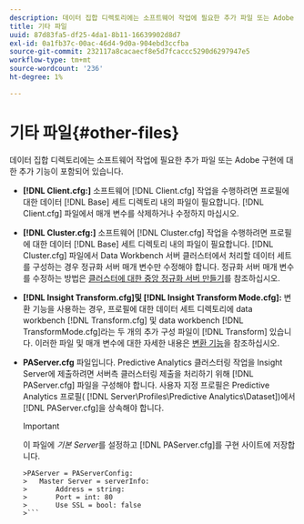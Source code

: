 ```yaml
---
description: 데이터 집합 디렉토리에는 소프트웨어 작업에 필요한 추가 파일 또는 Adobe 구현에 대한 추가 기능이 포함되어 있습니다.
title: 기타 파일
uuid: 87d83fa5-df25-4da1-8b11-16639902d8d7
exl-id: 0a1fb37c-00ac-46d4-9d0a-904ebd3ccfba
source-git-commit: 232117a8cacaecf8e5d7fcaccc5290d6297947e5
workflow-type: tm+mt
source-wordcount: '236'
ht-degree: 1%

---
```


# 기타 파일{#other-files}

데이터 집합 디렉토리에는 소프트웨어 작업에 필요한 추가 파일 또는 Adobe 구현에 대한 추가 기능이 포함되어 있습니다.

* **[!DNL Client.cfg:]** 소프트웨어  [!DNL Client.cfg] 작업을 수행하려면 프로필에 대한 데이터  [!DNL Base] 세트 디렉토리 내의 파일이 필요합니다. [!DNL Client.cfg] 파일에서 매개 변수를 삭제하거나 수정하지 마십시오.

* **[!DNL Cluster.cfg:]** 소프트웨어  [!DNL Cluster.cfg] 작업을 수행하려면 프로필에 대한 데이터  [!DNL Base] 세트 디렉토리 내의 파일이 필요합니다. [!DNL Cluster.cfg] 파일에서 Data Workbench 서버 클러스터에서 처리할 데이터 세트를 구성하는 경우 정규화 서버 매개 변수만 수정해야 합니다. 정규화 서버 매개 변수를 수정하는 방법은 [클러스터에 대한 중앙 정규화 서버 만들기](../../../home/c-dataset-const-proc/c-log-proc-config-file/c-ins-svr-file-svr-unit.md)를 참조하십시오.

* **[!DNL Insight Transform.cfg]및  [!DNL Insight Transform Mode.cfg]:**  변환 기능을 사용하는 경우, 프로필에 대한 데이터 세트 디렉토리에 data workbench  [!DNL Transform.cfg] 및 data workbench [!DNL TransformMode.cfg]라는 두 개의 추가 구성 파일이  [!DNL Transform] 있습니다. 이러한 파일 및 매개 변수에 대한 자세한 내용은 [변환 기능](https://experienceleague.adobe.com/docs/data-workbench/using/server-admin-install/transform/t-config-tfm.html)을 참조하십시오.

* **PAServer.cfg** 파일입니다. Predictive Analytics 클러스터링 작업을 Insight Server에 제출하려면 서버측 클러스터링 제출을 처리하기 위해 [!DNL PAServer.cfg] 파일을 구성해야 합니다.
사용자 지정 프로필은 Predictive Analytics 프로필( [!DNL Server\Profiles\Predictive Analytics\Dataset])에서 [!DNL PAServer.cfg]을 상속해야 합니다.

   >[!IMPORTANT]
   >
   >이 파일에 *기본 Server*&#x200B;를 설정하고 [!DNL PAServer.cfg]를 구현 사이트에 저장합니다.
   >
   >
   ```
   >PAServer = PAServerConfig: 
   >   Master Server = serverInfo: 
   >       Address = string: 
   >       Port = int: 80
   >       Use SSL = bool: false
   >```
